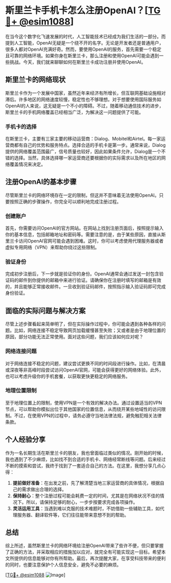 # 斯里兰卡手机卡怎么注册OpenAI？[[TG💪+ @esim1088](https://t.me/s/esim1088)]

在当今这个数字化飞速发展的时代，人工智能技术已经成为我们生活的一部分。而提到人工智能，OpenAI无疑是一个绕不开的名字。无论是开发者还是普通用户，很多人都对OpenAI充满好奇。然而，要使用OpenAI的服务，首先需要一个稳定且可靠的网络环境。如果你身在斯里兰卡，那么注册和使用OpenAI可能会遇到一些挑战。今天，我们就来聊聊如何在斯里兰卡成功注册并使用OpenAI。

## 斯里兰卡的网络现状

斯里兰卡作为一个发展中国家，虽然近年来经济有所增长，但互联网基础设施相对滞后。许多地区的网络速度较慢，稳定性也不够理想。对于想要使用国际服务如OpenAI的人来说，这无疑是一个不小的障碍。不过，随着移动通信技术的进步，斯里兰卡的手机网络覆盖已经相当广泛，为解决这一问题提供了可能。

### 手机卡的选择

在斯里兰卡，主要有三家主要的移动运营商：Dialog、Mobitel和Airtel。每一家运营商都有自己的优势和服务特点。选择合适的手机卡是第一步。通常来说，Dialog提供的网络覆盖范围最广，信号质量也较好，因此如果条件允许，Dialog是一个不错的选择。当然，具体选择哪一家运营商还要根据你的实际需求以及所在地区的网络覆盖情况来决定。

## 注册OpenAI的基本步骤

尽管斯里兰卡的网络环境存在一定的限制，但这并不意味着无法使用OpenAI。只要按照正确的步骤操作，你完全可以顺利地完成注册过程。

### 创建账户

首先，你需要访问OpenAI的官方网站。在网站上找到注册页面后，按照提示输入你的基本信息，包括邮箱地址和密码等。需要注意的是，由于某些原因，直接从斯里兰卡访问OpenAI官网可能会遇到困难。这时，你可以考虑使用代理服务器或者虚拟专用网络（VPN）来帮助你绕过这些限制。

### 验证身份

完成初步注册后，下一步就是验证你的身份。OpenAI通常会通过发送一封包含验证码的邮件到你提供的邮箱中来进行验证。请确保你在注册时填写的邮箱是有效的，并且能够正常接收邮件。一旦收到验证码邮件，按照指示输入验证码即可完成身份验证。

## 面临的实际问题与解决方案

尽管上述步骤看起来简单明了，但在实际操作过程中，你可能会遇到各种各样的问题。比如，网络连接不稳定导致网页加载缓慢甚至失败；又或者是由于地理位置的原因，部分功能无法正常使用。面对这些问题，我们应该如何应对呢？

### 网络连接问题

对于网络连接不稳定的问题，建议尝试更换不同的时间段进行操作。比如，在清晨或深夜等非高峰时段尝试访问OpenAI官网，可能会获得更好的网络体验。此外，也可以考虑升级你的手机套餐，以获取更快更稳定的网络服务。

### 地理位置限制

至于地理位置上的限制，使用VPN是一个有效的解决办法。通过设置适当的VPN节点，可以帮助你模拟出位于其他国家的位置信息，从而绕开某些地域性的访问限制。不过，在使用VPN的过程中，请务必遵守当地法律法规，避免触犯相关法律条款。

## 个人经验分享

作为一名长期生活在斯里兰卡的朋友，我也曾面临过类似的情况。刚开始的时候，我也遇到了不少麻烦，比如找不到合适的手机卡、网络经常断线等问题。后来经过不断的摸索和尝试，我终于找到了一套适合自己的方法。在这里，我想分享几点心得：

1. **提前做好准备**：在出发之前，先了解清楚当地三家运营商的具体情况，根据自己的需求做出合理的选择。
2. **保持耐心**：整个注册过程可能会耗费一定的时间，尤其是在网络状况不佳的情况下。所以，请保持足够的耐心，一步步按要求完成各项操作。
3. **灵活运用工具**：当遇到难以克服的技术难题时，不妨借助一些辅助工具，如代理服务器、翻译软件等，它们往往能带来意想不到的帮助。

## 总结

综上所述，虽然斯里兰卡的网络环境给注册OpenAI带来了些许不便，但只要掌握了正确的方法，并采取相应的措施加以应对，就完全有可能实现这一目标。希望本文所提供的信息能够对你有所帮助。最后，再次提醒大家，在享受科技带来的便利的同时，也要注意保护个人信息安全，避免不必要的麻烦。

[[TG💪+ @esim1088](https://t.me/s/esim1088) ![Image](https://i.postimg.cc/4NQfJmqS/Snipaste-2025-05-13-00-14-12.png)]